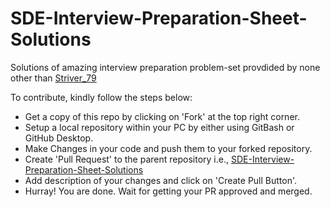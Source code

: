 # SDE-Interview-Preparation-Sheet-Solutions

Solutions of amazing interview preparation problem-set provdided by none other than [Striver_79](https://www.youtube.com/watch?v=WNtzUR_MwUQ) 

To contribute, kindly follow the steps below:
- Get a copy of this repo by clicking on 'Fork' at the top right corner.
- Setup a local repository within your PC by either using GitBash or GitHub Desktop.
- Make Changes in your code and push them to your forked repository.
- Create 'Pull Request' to the parent repository i.e., [SDE-Interview-Preparation-Sheet-Solutions](https://github.com/Ankitcode99/SDE-Interview-Preparation-Sheet-Solutions/)
- Add description of your changes and click on 'Create Pull Button'.
- Hurray! You are done. Wait for getting your PR approved and merged.
